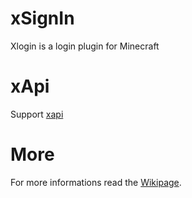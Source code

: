 # xSignIn
Xlogin is a login plugin for Minecraft
# xApi
Support [xapi](https://github.com/Mark615/xApi)
# More
For more informations read the [Wikipage](https://github.com/Mark615/xLogin/wiki).
